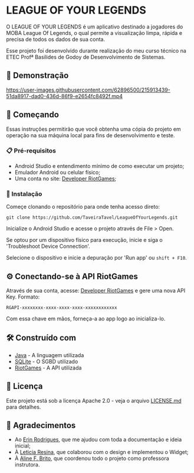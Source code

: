 # LEAGUE OF YOUR LEGENDS

O LEAGUE OF YOUR LEGENDS é um aplicativo destinado a jogadores do MOBA League Of Legends, o qual permite a visualização limpa, rápida e precisa de todos os dados de sua conta.

Esse projeto foi desenvolvido durante realização do meu curso técnico na ETEC Profª Basilides de Godoy de Desenvolvimento de Sistemas.

## 🎥 Demonstração

https://user-images.githubusercontent.com/62896500/215913439-51da8917-dad0-436d-86f9-e2654fc8492f.mp4

## 🚀 Começando

Essas instruções permitirão que você obtenha uma cópia do projeto em operação na sua máquina local para fins de desenvolvimento e teste.

### 📋 Pré-requisitos

- Android Studio e entendimento mínimo de como executar um projeto;
- Emulador Android ou celular físico;
- Uma conta no site: [Developer RiotGames](https://developer.riotgames.com/);

### 🔧 Instalação

Começe clonando o repositório para onde tenha acesso direto:

```
git clone https://github.com/TaveiraTavel/LeagueOfYourLegends.git
```

Inicialize o Android Studio e acesse o projeto através de File > Open.

Se optou por um dispositivo físico para execução, inicie e siga o 'Troubleshoot Device Connection'.

Selecione o dispositivo e inicie a depuração por 'Run app' ou ```shift + F10```.

## ⚙️ Conectando-se à API RiotGames

Através de sua conta, acesse: [Developer RiotGames](https://developer.riotgames.com/) e gere uma nova API Key. Formato:

```
RGAPI-xxxxxxxx-xxxx-xxxx-xxxx-xxxxxxxxxxxx
```

Com essa chave em mãos, forneça-a ao app logo ao inicializa-lo.

## 🛠️ Construído com

* [Java](https://www.java.com/pt-BR/) - A linguagem utilizada
* [SQLite](https://www.sqlite.org/) - O SGBD utilizado
* [RiotGames](https://developer.riotgames.com/) - A API utilizada

## 📄 Licença

Este projeto está sob a licença Apache 2.0 - veja o arquivo [LICENSE.md](https://github.com/TaveiraTavel/APP_LeagueOfYourLegends/blob/main/LICENSE) para detalhes.

## 🎁 Agradecimentos

* Ao [Erin Rodrigues](https://github.com/DudeBatista), que me ajudou com toda a documentação e ideia inicial;
* À [Leticia Resina](https://github.com/LetyResina), que colaborou com o design e implementou o Widget;
* À [Aline F. Brito](https://github.com/alinefbrito), que coordenou todo o projeto como professora instrutora.
